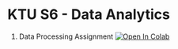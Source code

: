 # KTU S6 - Data Analytics 

1. Data Processing Assignment
<a href="https://colab.research.google.com/github/AnsilNaseem/OasisInfobyte-intership/blob/main/Task%201%20-%20Iris%20classification/iris_flower_classification.ipynb" target="_parent"><img src="https://colab.research.google.com/assets/colab-badge.svg" alt="Open In Colab"/></a>
